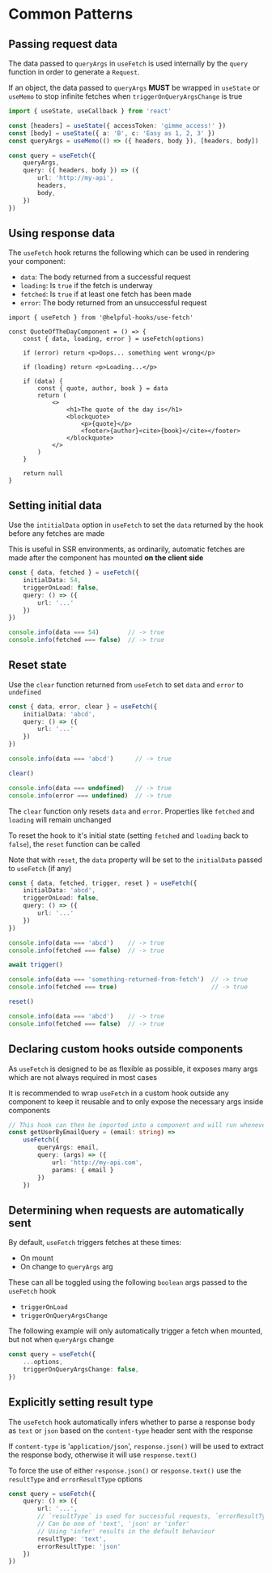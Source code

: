 # Common Patterns

## Passing request data

The data passed to `queryArgs` in `useFetch` is used internally by the `query` function in order to generate a `Request`.

If an object, the data passed to `queryArgs` __MUST__ be wrapped in `useState` or `useMemo` to stop infinite fetches when `triggerOnQueryArgsChange` is true

```ts
import { useState, useCallback } from 'react'

const [headers] = useState({ accessToken: 'gimme_access!' })
const [body] = useState({ a: 'B', c: 'Easy as 1, 2, 3' })
const queryArgs = useMemo(() => ({ headers, body }), [headers, body])

const query = useFetch({
    queryArgs,
    query: ({ headers, body }) => ({
        url: 'http://my-api',
        headers,
        body,
    })
})
```

## Using response data

The `useFetch` hook returns the following which can be used in rendering your component:
- `data`: The body returned from a successful request
- `loading`: Is `true` if the fetch is underway
- `fetched`: Is `true` if at least one fetch has been made
- `error`: The body returned from an unsuccessful request

```tsx
import { useFetch } from '@helpful-hooks/use-fetch'

const QuoteOfTheDayComponent = () => {
    const { data, loading, error } = useFetch(options)

    if (error) return <p>Oops... something went wrong</p>

    if (loading) return <p>Loading...</p>

    if (data) {
        const { quote, author, book } = data
        return (
            <>
                <h1>The quote of the day is</h1>
                <blockquote>
                    <p>{quote}</p>
                    <footer>{author}<cite>{book}</cite></footer>
                </blockquote>
            </>
        )
    }

    return null
}
```

## Setting initial data

Use the `intitialData` option in `useFetch` to set the `data` returned by the hook before any fetches are made

This is useful in SSR environments, as ordinarily, automatic fetches are made after the component has mounted __on the client side__

```ts
const { data, fetched } = useFetch({
    initialData: 54,
    triggerOnLoad: false,
    query: () => ({
        url: '...'
    })
})

console.info(data === 54)        // -> true
console.info(fetched === false)  // -> true
```

## Reset state

Use the `clear` function returned from `useFetch` to set `data` and `error` to `undefined`

```ts
const { data, error, clear } = useFetch({
    initialData: 'abcd',
    query: () => ({
        url: '...'
    })
})

console.info(data === 'abcd')      // -> true

clear()

console.info(data === undefined)   // -> true
console.info(error === undefined)  // -> true
```

The `clear` function only resets `data` and `error`. Properties like `fetched` and `loading` will remain unchanged

To reset the hook to it's initial state (setting `fetched` and `loading` back to `false`), the `reset` function can be called

Note that with `reset`, the `data` property will be set to the `initialData` passed to `useFetch` (if any)

```ts
const { data, fetched, trigger, reset } = useFetch({
    initialData: 'abcd',
    triggerOnLoad: false,
    query: () => ({
        url: '...'
    })
})

console.info(data === 'abcd')    // -> true
console.info(fetched === false)  // -> true

await trigger()

console.info(data === 'something-returned-from-fetch')  // -> true
console.info(fetched === true)                          // -> true

reset()

console.info(data === 'abcd')    // -> true
console.info(fetched === false)  // -> true
```

## Declaring custom hooks outside components

As `useFetch` is designed to be as flexible as possible, it exposes many args which are not always required in most cases

It is recommended to wrap `useFetch` in a custom hook outside any component to keep it reusable and to only expose the necessary args inside components

```ts
// This hook can then be imported into a component and will run whenever `email` is changed
const getUserByEmailQuery = (email: string) =>
    useFetch({
        queryArgs: email,
        query: (args) => ({
            url: 'http://my-api.com',
            params: { email }
        })
    })
```

## Determining when requests are automatically sent

By default, `useFetch` triggers fetches at these times:
- On mount
- On change to `queryArgs` arg

These can all be toggled using the following `boolean` args passed to the `useFetch` hook
- `triggerOnLoad`
- `triggerOnQueryArgsChange`

The following example will only automatically trigger a fetch when mounted, but not when `queryArgs` change

```ts
const query = useFetch({
    ...options,
    triggerOnQueryArgsChange: false,
})
```

## Explicitly setting result type

The `useFetch` hook automatically infers whether to parse a response body as `text` or `json` based on the `content-type` header sent with the response

If `content-type` is '`application/json`', `response.json()` will be used to extract the response body, otherwise it will use `response.text()`

To force the use of either `response.json()` or `response.text()` use the `resultType` and `errorResultType` options

```ts
const query = useFetch({
    query: () => ({
        url: '...',
        // `resultType` is used for successful requests, `errorResultType` for unsuccessful ones
        // Can be one of 'text', 'json' or 'infer'
        // Using 'infer' results in the default behaviour
        resultType: 'text',
        errorResultType: 'json'
    })
})
```
